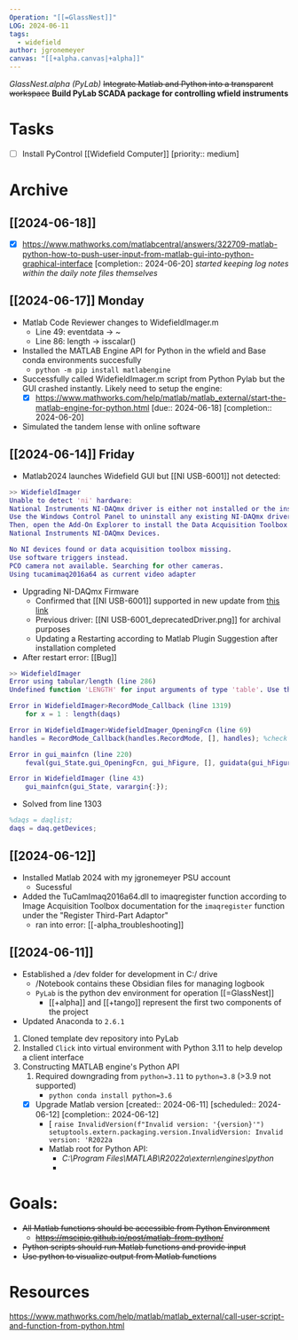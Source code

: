 ```yaml
---
Operation: "[[=GlassNest]]"
LOG: 2024-06-11
tags:
  - widefield
author: jgronemeyer
canvas: "[[+alpha.canvas|+alpha]]"
---
```

*GlassNest.alpha (PyLab)*
~~Integrate Matlab and Python into a transparent workspace~~
**Build PyLab SCADA package for controlling wfield instruments**

# Tasks
- [ ] Install PyControl [[Widefield Computer]]  [priority:: medium]

# Archive

## [[2024-06-18]]
- [x] https://www.mathworks.com/matlabcentral/answers/322709-matlab-python-how-to-push-user-input-from-matlab-gui-into-python-graphical-interface  [completion:: 2024-06-20]
*started keeping log notes within the daily note files themselves*
## [[2024-06-17]] Monday
- Matlab Code Reviewer changes to WidefieldImager.m
	- Line 49: eventdata -> ~
	- Line 86: length -> isscalar()
- Installed the MATLAB Engine API for Python in the wfield and Base conda environments succesfully
	- `python -m pip install matlabengine`
- Successfully called WidefieldImager.m script from Python Pylab but the GUI crashed instantly. Likely need to setup the engine: 
	- [x] https://www.mathworks.com/help/matlab/matlab_external/start-the-matlab-engine-for-python.html  [due:: 2024-06-18]  [completion:: 2024-06-20]
- Simulated the tandem lense with online software
## [[2024-06-14]] Friday
- Matlab2024 launches Widefield GUI but [[NI USB-6001]] not detected:
```Matlab
>> WidefieldImager
Unable to detect 'ni' hardware:
National Instruments NI-DAQmx driver is either not installed or the installed version is not supported.
Use the Windows Control Panel to uninstall any existing NI-DAQmx driver listed under 'National Instruments Software'.
Then, open the Add-On Explorer to install the Data Acquisition Toolbox Support Package for 
National Instruments NI-DAQmx Devices.

No NI devices found or data acquisition toolbox missing.
Use software triggers instead.
PCO camera not available. Searching for other cameras.
Using tucamimaq2016a64 as current video adapter
```
- Upgrading NI-DAQmx Firmware 
	- Confirmed that [[NI USB-6001]] supported in new update from [this link](https://www.ni.com/en/support/documentation/compatibility/17/devices-and-modules-no-longer-supported-in-ni-daqmx-17-6-and-lat.html)
	- Previous driver: [[NI USB-6001_deprecatedDriver.png]] for archival purposes
	- Updating a Restarting according to Matlab Plugin Suggestion after installation completed
- After restart error: [[Bug]]
```Matlab
>> WidefieldImager
Error using tabular/length (line 286)
Undefined function 'LENGTH' for input arguments of type 'table'. Use the height, width, or size functions instead.

Error in WidefieldImager>RecordMode_Callback (line 1319)
    for x = 1 : length(daqs)

Error in WidefieldImager>WidefieldImager_OpeningFcn (line 69)
handles = RecordMode_Callback(handles.RecordMode, [], handles); %check recording mode to create correct ni object

Error in gui_mainfcn (line 220)
    feval(gui_State.gui_OpeningFcn, gui_hFigure, [], guidata(gui_hFigure), varargin{:});

Error in WidefieldImager (line 43)
    gui_mainfcn(gui_State, varargin{:});
```
- Solved from line 1303
```Matlab
%daqs = daqlist;
daqs = daq.getDevices;
```
## [[2024-06-12]]
- Installed Matlab 2024 with my jgronemeyer PSU account
	- Sucessful
- Added the TuCamImaq2016a64.dll to imaqregister function according to Image Acquisition Toolbox documentation for the `imaqregister` function under the "Register Third-Part Adaptor"
	- ran into error: [[-alpha_troubleshooting]]
## [[2024-06-11]]
- Established a /dev folder for development in C:/ drive
	- /Notebook contains these Obsidian files for managing logbook
	- `PyLab` is the python dev environment for operation [[=GlassNest]]
		- [[+alpha]] and [[+tango]] represent the first two components of the project 
- Updated Anaconda to `2.6.1`

1. Cloned template dev repository into PyLab
2. Installed `Click` into virtual environment with Python 3.11 to help develop a client interface
3. Constructing MATLAB engine's Python API
	1. Required downgrading from `python=3.11` to `python=3.8` (>3.9 not supported)
		- `python conda install python=3.6`
	- [x] Upgrade Matlab version  [created:: 2024-06-11]  [scheduled:: 2024-06-12]  [completion:: 2024-06-12]
		- [ `raise InvalidVersion(f"Invalid version: '{version}'") setuptools.extern.packaging.version.InvalidVersion: Invalid version: 'R2022a`
		- Matlab root for Python API: 
			- *C:\Program Files\MATLAB\R2022a\extern\engines\python*
			- 





# Goals:

-  ~~All Matlab functions should be accessible from Python Environment~~
	-  ~~https://mscipio.github.io/post/matlab-from-python/~~
- ~~Python scripts should run Matlab functions and provide input~~
- ~~Use python to visualize output from Matlab functions~~

# Resources
https://www.mathworks.com/help/matlab/matlab_external/call-user-script-and-function-from-python.html

